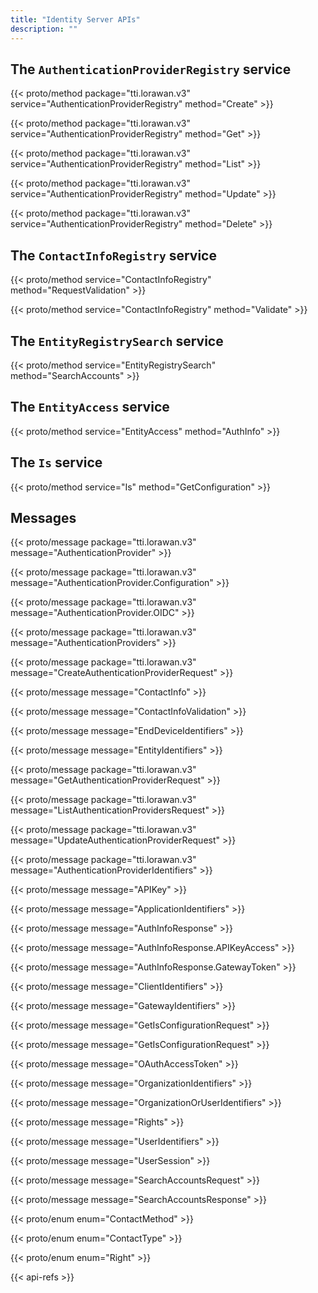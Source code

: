 ```yaml
---
title: "Identity Server APIs"
description: ""
---
```


## The `AuthenticationProviderRegistry` service

{{< proto/method package="tti.lorawan.v3" service="AuthenticationProviderRegistry" method="Create" >}}

{{< proto/method package="tti.lorawan.v3" service="AuthenticationProviderRegistry" method="Get" >}}

{{< proto/method package="tti.lorawan.v3" service="AuthenticationProviderRegistry" method="List" >}}

{{< proto/method package="tti.lorawan.v3" service="AuthenticationProviderRegistry" method="Update" >}}

{{< proto/method package="tti.lorawan.v3" service="AuthenticationProviderRegistry" method="Delete" >}}

## The `ContactInfoRegistry` service

{{< proto/method service="ContactInfoRegistry" method="RequestValidation" >}}

{{< proto/method service="ContactInfoRegistry" method="Validate" >}}

## The `EntityRegistrySearch` service

{{< proto/method service="EntityRegistrySearch" method="SearchAccounts" >}}

## The `EntityAccess` service

{{< proto/method service="EntityAccess" method="AuthInfo" >}}

## The `Is` service

{{< proto/method service="Is" method="GetConfiguration" >}}

## Messages

{{< proto/message package="tti.lorawan.v3" message="AuthenticationProvider" >}}

{{< proto/message package="tti.lorawan.v3" message="AuthenticationProvider.Configuration" >}}

{{< proto/message package="tti.lorawan.v3" message="AuthenticationProvider.OIDC" >}}

{{< proto/message package="tti.lorawan.v3" message="AuthenticationProviders" >}}

{{< proto/message package="tti.lorawan.v3" message="CreateAuthenticationProviderRequest" >}}

{{< proto/message message="ContactInfo" >}}

{{< proto/message message="ContactInfoValidation" >}}

{{< proto/message message="EndDeviceIdentifiers" >}}

{{< proto/message message="EntityIdentifiers" >}}

{{< proto/message package="tti.lorawan.v3" message="GetAuthenticationProviderRequest" >}}

{{< proto/message package="tti.lorawan.v3" message="ListAuthenticationProvidersRequest" >}}

{{< proto/message package="tti.lorawan.v3" message="UpdateAuthenticationProviderRequest" >}}

{{< proto/message package="tti.lorawan.v3" message="AuthenticationProviderIdentifiers" >}}

{{< proto/message message="APIKey" >}}

{{< proto/message message="ApplicationIdentifiers" >}}

{{< proto/message message="AuthInfoResponse" >}}

{{< proto/message message="AuthInfoResponse.APIKeyAccess" >}}

{{< proto/message message="AuthInfoResponse.GatewayToken" >}}

{{< proto/message message="ClientIdentifiers" >}}

{{< proto/message message="GatewayIdentifiers" >}}

{{< proto/message message="GetIsConfigurationRequest" >}}

{{< proto/message message="GetIsConfigurationRequest" >}}

{{< proto/message message="OAuthAccessToken" >}}

{{< proto/message message="OrganizationIdentifiers" >}}

{{< proto/message message="OrganizationOrUserIdentifiers" >}}

{{< proto/message message="Rights" >}}

{{< proto/message message="UserIdentifiers" >}}

{{< proto/message message="UserSession" >}}

{{< proto/message message="SearchAccountsRequest" >}}

{{< proto/message message="SearchAccountsResponse" >}}

<!-- ## Enums -->

{{< proto/enum enum="ContactMethod" >}}

{{< proto/enum enum="ContactType" >}}

{{< proto/enum enum="Right" >}}

{{< api-refs >}}
